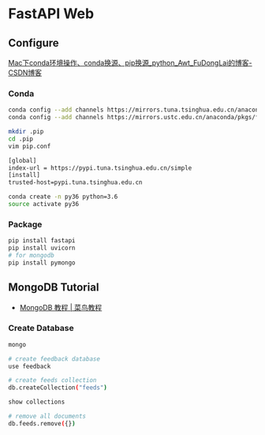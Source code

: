 # FastAPI Web

## Configure

[Mac下conda环境操作、conda换源、pip换源_python_Awt_FuDongLai的博客-CSDN博客](https://blog.csdn.net/Awt_FuDongLai/article/details/105878916)

### Conda

```bash
conda config --add channels https://mirrors.tuna.tsinghua.edu.cn/anaconda/pkgs/free/
conda config --add channels https://mirrors.ustc.edu.cn/anaconda/pkgs/free/

mkdir .pip
cd .pip
vim pip.conf

[global]
index-url = https://pypi.tuna.tsinghua.edu.cn/simple
[install]
trusted-host=pypi.tuna.tsinghua.edu.cn

conda create -n py36 python=3.6
source activate py36
```

### Package

```bash
pip install fastapi
pip install uvicorn
# for mongodb
pip install pymongo
```

## MongoDB Tutorial

- [MongoDB 教程 | 菜鸟教程](https://www.runoob.com/mongodb/mongodb-tutorial.html)

### Create Database

```bash
mongo

# create feedback database
use feedback

# create feeds collection
db.createCollection("feeds")

show collections

# remove all documents
db.feeds.remove({})
```